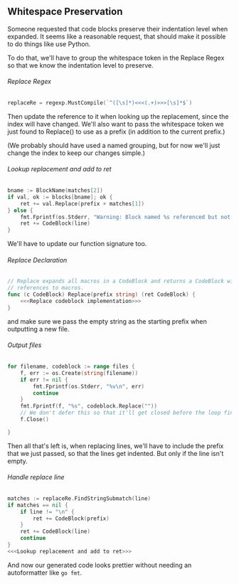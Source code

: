 ## Whitespace Preservation

Someone requested that code blocks preserve their indentation level when expanded.
It seems like a reasonable request, that should make it possible to do things
like use Python.

To do that, we'll have to group the whitespace token in the Replace Regex so
that we know the indentation level to preserve.

###### Replace Regex
```go "Replace Regex"
replaceRe = regexp.MustCompile(`^([\s]*)<<<(.+)>>>[\s]*$`)
```

Then update the reference to it when looking up the replacement, since the
index will have changed. We'll also want to pass the whitespace token we
just found to Replace() to use as a prefix (in addition to the current prefix.)

(We probably should have used a named grouping, but for now we'll just change
the index to keep our changes simple.)

###### Lookup replacement and add to ret
```go "Lookup replacement and add to ret"
bname := BlockName(matches[2])
if val, ok := blocks[bname]; ok {
	ret += val.Replace(prefix + matches[1])
} else {
	fmt.Fprintf(os.Stderr, "Warning: Block named %s referenced but not defined.\n", bname)
	ret += CodeBlock(line)
}
```

We'll have to update our function signature too.

###### Replace Declaration
```go "Replace Declaration"
// Replace expands all macros in a CodeBlock and returns a CodeBlock with no
// references to macros.
func (c CodeBlock) Replace(prefix string) (ret CodeBlock) {
	<<<Replace codeblock implementation>>>
}
```

and make sure we pass the empty string as the starting prefix when outputting
a new file.

###### Output files
```go "Output files"
for filename, codeblock := range files {
	f, err := os.Create(string(filename))
	if err != nil {
		fmt.Fprintf(os.Stderr, "%v\n", err)
		continue
	}
	fmt.Fprintf(f, "%s", codeblock.Replace(""))
	// We don't defer this so that it'll get closed before the loop finishes.
	f.Close()

}
```

Then all that's left is, when replacing lines, we'll have to include the prefix
that we just passed, so that the lines get indented. But only if the line isn't
empty.

###### Handle replace line
```go "Handle replace line"
matches := replaceRe.FindStringSubmatch(line)
if matches == nil {
	if line != "\n" {
		ret += CodeBlock(prefix)
	}
	ret += CodeBlock(line)
	continue
}
<<<Lookup replacement and add to ret>>>
```

And now our generated code looks prettier without needing an autoformatter
like `go fmt`.
